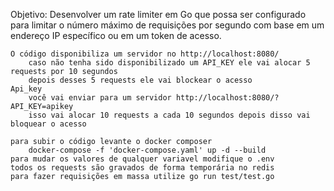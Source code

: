 Objetivo: Desenvolver um rate limiter em Go que possa ser configurado para limitar o número máximo de requisições por segundo com base em um endereço IP específico ou em um token de acesso.

    O código disponibiliza um servidor no http://localhost:8080/
        caso não tenha sido disponibilizado um API_KEY ele vai alocar 5 requests por 10 segundos
        depois desses 5 requests ele vai blockear o acesso
    Api_key
        você vai enviar para um servidor http://localhost:8080/?API_KEY=apikey
        isso vai alocar 10 requests a cada 10 segundos depois disso vai bloquear o acesso

    para subir o código levante o docker composer
        docker-compose -f 'docker-compose.yaml' up -d --build 
    para mudar os valores de qualquer variavel modifique o .env
    todos os requests são gravados de forma temporária no redis
    para fazer requisições em massa utilize go run test/test.go
    
